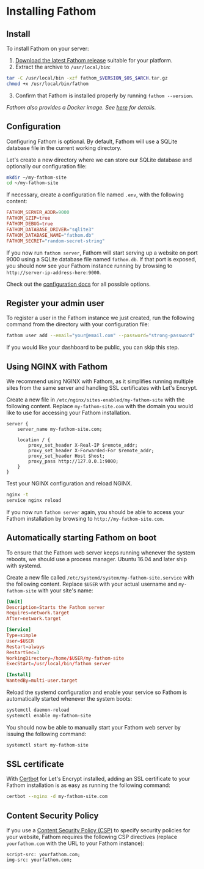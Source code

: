 # Installing Fathom

## Install

To install Fathom on your server:

1. [Download the latest Fathom release](https://github.com/samuelmeuli/fathom/releases) suitable for your platform.
2. Extract the archive to `/usr/local/bin`:

```sh
tar -C /usr/local/bin -xzf fathom_$VERSION_$OS_$ARCH.tar.gz
chmod +x /usr/local/bin/fathom
```

3. Confirm that Fathom is installed properly by running `fathom --version`.

_Fathom also provides a Docker image. See [here](docker.md) for details._

## Configuration

Configuring Fathom is optional. By default, Fathom will use a SQLite database file in the current working directory.

Let's create a new directory where we can store our SQLite database and optionally our configuration file:

```sh
mkdir ~/my-fathom-site
cd ~/my-fathom-site
```

If necessary, create a configuration file named `.env`, with the following content:

```conf
FATHOM_SERVER_ADDR=9000
FATHOM_GZIP=true
FATHOM_DEBUG=true
FATHOM_DATABASE_DRIVER="sqlite3"
FATHOM_DATABASE_NAME="fathom.db"
FATHOM_SECRET="random-secret-string"
```

If you now run `fathom server`, Fathom will start serving up a website on port 9000 using a SQLite database file named `fathom.db`. If that port is exposed, you should now see your Fathom instance running by browsing to `http://server-ip-address-here:9000`.

Check out the [configuration docs](configuration.md) for all possible options.

## Register your admin user

To register a user in the Fathom instance we just created, run the following command from the directory with your configuration file:

```sh
fathom user add --email="your@email.com" --password="strong-password"
```

If you would like your dashboard to be public, you can skip this step.

## Using NGINX with Fathom

We recommend using NGINX with Fathom, as it simplifies running multiple sites from the same server and handling SSL certificates with Let's Encrypt.

Create a new file in `/etc/nginx/sites-enabled/my-fathom-site` with the following content. Replace `my-fathom-site.com` with the domain you would like to use for accessing your Fathom installation.

```nginx
server {
	server_name my-fathom-site.com;

	location / {
		proxy_set_header X-Real-IP $remote_addr;
		proxy_set_header X-Forwarded-For $remote_addr;
		proxy_set_header Host $host;
		proxy_pass http://127.0.0.1:9000;
	}
}
```

Test your NGINX configuration and reload NGINX.

```sh
nginx -t
service nginx reload
```

If you now run `fathom server` again, you should be able to access your Fathom installation by browsing to `http://my-fathom-site.com`.

## Automatically starting Fathom on boot

To ensure that the Fathom web server keeps running whenever the system reboots, we should use a process manager. Ubuntu 16.04 and later ship with systemd.

Create a new file called `/etc/systemd/system/my-fathom-site.service` with the following content. Replace `$USER` with your actual username and `my-fathom-site` with your site's name:

```conf
[Unit]
Description=Starts the Fathom server
Requires=network.target
After=network.target

[Service]
Type=simple
User=$USER
Restart=always
RestartSec=3
WorkingDirectory=/home/$USER/my-fathom-site
ExecStart=/usr/local/bin/fathom server

[Install]
WantedBy=multi-user.target
```

Reload the systemd configuration and enable your service so Fathom is automatically started whenever the system boots:

```sh
systemctl daemon-reload
systemctl enable my-fathom-site
```

You should now be able to manually start your Fathom web server by issuing the following command:

```sh
systemctl start my-fathom-site
```

## SSL certificate

With [Certbot](https://certbot.eff.org/docs) for Let's Encrypt installed, adding an SSL certificate to your Fathom installation is as easy as running the following command:

```sh
certbot --nginx -d my-fathom-site.com
```

## Content Security Policy

If you use a [Content Security Policy (CSP)](https://developer.mozilla.org/en-US/docs/Web/HTTP/CSP) to specify security policies for your website, Fathom requires the following CSP directives (replace `yourfathom.com` with the URL to your Fathom instance):

```csp
script-src: yourfathom.com;
img-src: yourfathom.com;
```
